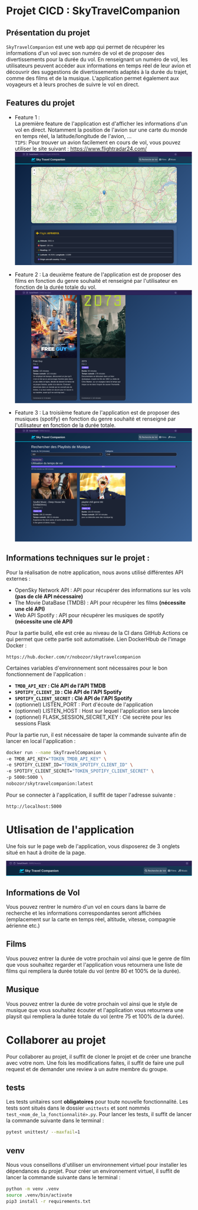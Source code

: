 # Projet CICD : SkyTravelCompanion

## Présentation du projet
`SkyTravelCompanion` est une web app qui permet de récupérer les informations d'un vol avec son numéro de vol et de proposer des divertissements pour la durée du vol.
En renseignant un numéro de vol, les utilisateurs peuvent accéder aux informations en temps réel de leur avion et découvrir des suggestions de divertissements adaptés à la durée du trajet, comme des films et de la musique. 
L'application permet également aux voyageurs et à leurs proches de suivre le vol en direct.

## Features du projet
- Feature 1 :  
La première feature de l'application est d'afficher les informations d'un vol en direct. Notamment la position de l'avion sur une carte du monde en temps réel, la latitude/longitude de l'avion, ...  
`TIPS`: Pour trouver un avion facilement en cours de vol, vous pouvez utiliser le site suivant : https://www.flightradar24.com/
![image](./images/flightinfo.png)

- Feature 2 :
La deuxième feature de l'application est de proposer des films en fonction du genre souhaité et renseigné par l'utilisateur en fonction de la durée totale du vol. 
![image](./images/film2.png)

- Feature 3 :
La troisième feature de l'application est de proposer des musiques (spotify) en fonction du genre souhaité et renseigné par l'utilisateur en fonction de la durée totale.
![image](./images/music.png)



## Informations techniques sur le projet :
Pour la réalisation de notre application, nous avons utilisé différentes API externes : 
- OpenSky Network API : API pour récupérer des informations sur les vols **(pas de clé API nécessaire)**
- The Movie DataBase (TMDB) : API pour récupérer les films **(nécessite une clé API)**
- Web API Spotify : API pour récupérer les musiques de spotify **(nécessite une clé API)**

Pour la partie build, elle est crée au niveau de la CI dans GitHub Actions ce qui permet que cette partie soit automatisée. Lien DockerHbub de l'image Docker :
```
https://hub.docker.com/r/nobozor/skytravelcompanion
```
Certaines variables d'environnement sont nécessaires pour le bon fonctionnement de l'application :
- **`TMDB_API_KEY` : Clé API de l'API TMDB**
- **`SPOTIFY_CLIENT_ID` : Clé API de l'API Spotify**
- **`SPOTIFY_CLIENT_SECRET` : Clé API de l'API Spotify**
- (optionnel) LISTEN_PORT : Port d'écoute de l'application
- (optionnel) LISTEN_HOST : Host sur lequel l'application sera lancée
- (optionnel) FLASK_SESSION_SECRET_KEY : Clé secrète pour les sessions Flask

Pour la partie run, il est nécessaire de taper la commande suivante afin de lancer en local l'application : 

```bash
docker run --name SkyTravelCompanion \
-e TMDB_API_KEY="TOKEN_TMDB_API_KEY" \
-e SPOTIFY_CLIENT_ID="TOKEN_SPOTIFY_CLIENT_ID" \
-e SPOTIFY_CLIENT_SECRET="TOKEN_SPOTIFY_CLIENT_SECRET" \
-p 5000:5000 \
nobozor/skytravelcompanion:latest
```

Pour se connecter à l'application, il suffit de taper l'adresse suivante :

```
http://localhost:5000
```

# Utlisation de l'application

Une fois sur le page web de l'application, vous disposerez de 3 onglets situé en haut à droite de la page.

![image](./images/onglets.png)

## Informations de Vol

Vous pouvez rentrer le numéro d'un vol en cours dans la barre de recherche et les informations correspondantes seront affichées (emplacement sur la carte en temps réel, altitude, vitesse, compagnie aérienne etc.)

## Films

Vous pouvez entrer la durée de votre prochain vol ainsi que le genre de film que vous souhaitez regarder et l'application vous retournera une liste de films qui rempliera la durée totale du vol (entre 80 et 100% de la durée).

## Musique

Vous pouvez entrer la durée de votre prochain vol ainsi que le style de musique que vous souhaitez écouter et l'application vous retournera une playsit qui rempliera la durée totale du vol (entre 75 et 100% de la durée).

# Collaborer au projet

Pour collaborer au projet, il suffit de cloner le projet et de créer une branche avec votre nom. Une fois les modifications faites, il suffit de faire une pull request et de demander une review à un autre membre du groupe. 

## tests

Les tests unitaires sont **obligatoires** pour toute nouvelle fonctionnalité. 
Les tests sont situés dans le dossier `unittests` et sont nommés `test_<nom_de_la_fonctionnalité>.py`.
Pour lancer les tests, il suffit de lancer la commande suivante dans le terminal :
```bash
pytest unittest/ --maxfail=1
```

## venv

Nous vous conseillons d'utiliser un environnement virtuel pour installer les dépendances du projet. Pour créer un environnement virtuel, il suffit de lancer la commande suivante dans le terminal :
```bash
python -m venv .venv
source .venv/bin/activate
pip3 install -r requirements.txt
```
